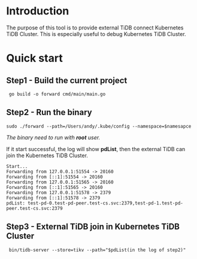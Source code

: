 # Introduction
The purpose of this tool is to provide external TiDB connect Kubernetes TiDB Cluster. 
This is especially useful to debug Kubernetes TiDB Cluster.

# Quick start
## Step1 - Build the current project
```$xslt
 go build -o forward cmd/main/main.go
```

## Step2 - Run the binary
```$xslt
sudo ./forward --path=/Users/andy/.kube/config --namespace=$namesapce
```

*The binary need to run with **root** user.*

If it start successful, the log will show **pdList**, then the external TiDB can join the Kubernetes TiDB Cluster.
```$xslt
Start...
Forwarding from 127.0.0.1:51554 -> 20160
Forwarding from [::1]:51554 -> 20160
Forwarding from 127.0.0.1:51565 -> 20160
Forwarding from [::1]:51565 -> 20160
Forwarding from 127.0.0.1:51578 -> 2379
Forwarding from [::1]:51578 -> 2379
pdList: test-pd-0.test-pd-peer.test-cs.svc:2379,test-pd-1.test-pd-peer.test-cs.svc:2379
```

## Step3 - External TiDB join in Kubernetes TiDB Cluster
```$xslt
 bin/tidb-server --store=tikv --path="$pdList(in the log of step2)"

```